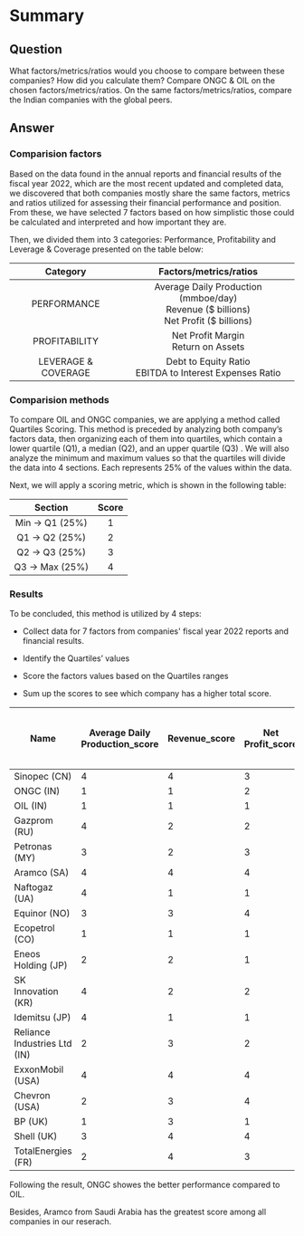 # Summary

## **Question** 

What factors/metrics/ratios would you choose to compare between these companies? How did you calculate them? Compare ONGC 
& OIL on the chosen factors/metrics/ratios. On the same factors/metrics/ratios, compare the Indian companies with the global peers.

## **Answer**

### Comparision factors

Based on the data found in the annual reports and financial results of the fiscal year 2022, which are the most recent updated 
and completed data, we discovered that both companies mostly share the same factors, metrics and ratios utilized for 
assessing their financial performance and position. From these, we have selected 7 factors based on how simplistic those could 
be calculated and interpreted and how important they are. 

Then, we divided them into 3 categories: Performance, Profitability and Leverage & Coverage presented on the table below: 



|       Category      |        Factors/metrics/ratios                                                                      |
|:-------------------:|:--------------------------------------------------------------------------------------------------:|
|     PERFORMANCE     | Average Daily Production (mmboe/day) </br> Revenue ($ billions) </br> Net Profit ($ billions)      |
|    PROFITABILITY    |          Net Profit Margin </br> Return on Assets                                                  |   
| LEVERAGE & COVERAGE |         Debt to Equity Ratio   </br>   EBITDA to Interest Expenses Ratio |                         |


### Comparision methods

To compare OIL and ONGC companies, we are applying a method called Quartiles Scoring. This method is preceded by analyzing both company’s 
factors data, then organizing each of them into quartiles, which contain a lower quartile (Q1), a median (Q2), and an upper quartile (Q3)
. We will also analyze the minimum and maximum values so that the quartiles will divide the data into 4 sections. Each represents 25% of 
the values within the data.

Next, we will apply a scoring metric, which is shown in the following table:

|     Section    | Score |
|:--------------:|:-----:|
| Min → Q1 (25%) |   1   |
|  Q1 → Q2 (25%) |   2   |
|  Q2 → Q3 (25%) |   3   |
| Q3 → Max (25%) |   4   |

### Results 

To be concluded, this method is utilized by 4 steps: 

* Collect data for 7 factors from companies' fiscal year 2022 reports and financial results.

* Identify the Quartiles’ values

* Score the factors values based on the Quartiles ranges

* Sum up the scores to see which company has a higher total score.


| Name                         | Average Daily Production_score | Revenue_score | Net Profit_score | Net Profit Margin_score | Return on Assets_score | Debt to Equity Ratio_score | EBITDA to Interest Expenses Ratio_score adjusted | Company Score |
|------------------------------|--------------------------------|---------------|------------------|-------------------------|------------------------|----------------------------|--------------------------------------------------|---------------|
| Sinopec (CN)                 |                              4 |             4 |                3 |                       1 |                      1 |                          3 |                                                3 |            19 |
| ONGC (IN)                    |                              1 |             1 |                2 |                       4 |                      3 |                          1 |                                                2 |            14 |
| OIL (IN)                     |                              1 |             1 |                1 |                       4 |                      4 |                          2 |                                                4 |            17 |
| Gazprom (RU)                 |                              4 |             2 |                2 |                       2 |                      1 |                          1 |                                                2 |            14 |
| Petronas (MY)                |                              3 |             2 |                3 |                       4 |                      3 |                          1 |                                                1 |            17 |
| Aramco (SA)                  |                              4 |             4 |                4 |                       4 |                      4 |                          1 |                                                4 |            25 |
| Naftogaz (UA)                |                              4 |             1 |                1 |                       1 |                      1 |                          1 |                                                4 |            13 |
| Equinor (NO)                 |                              3 |             3 |                4 |                       4 |                      4 |                          3 |                                                1 |            22 |
| Ecopetrol (CO)               |                              1 |             1 |                1 |                       3 |                      2 |                          4 |                                                4 |            16 |
| Eneos Holding (JP)           |                              2 |             2 |                1 |                       1 |                      1 |                          4 |                                                2 |            13 |
| SK Innovation (KR)           |                              4 |             2 |                2 |                       2 |                      3 |                          4 |                                                3 |            20 |
| Idemitsu (JP)                |                              4 |             1 |                1 |                       2 |                      4 |                          4 |                                                4 |            20 |
| Reliance Industries Ltd (IN) |                              2 |             3 |                2 |                       1 |                      2 |                          2 |                                                3 |            15 |
| ExxonMobil (USA)             |                              4 |             4 |                4 |                       3 |                      4 |                          2 |                                                1 |            22 |
| Chevron (USA)                |                              2 |             3 |                4 |                       3 |                      3 |                          2 |                                                1 |            18 |
| BP (UK)                      |                              1 |             3 |                1 |                       1 |                      1 |                          4 |                                                2 |            13 |
| Shell (UK)                   |                              3 |             4 |                4 |                       3 |                      2 |                          3 |                                                3 |            22 |
| TotalEnergies (FR)           |                              2 |             4 |                3 |                       2 |                      2 |                          3 |                                                1 |            17 |

Following the result, ONGC showes the better performance compared to OIL.

Besides, Aramco from Saudi Arabia has the greatest score among all companies in our reserach.






